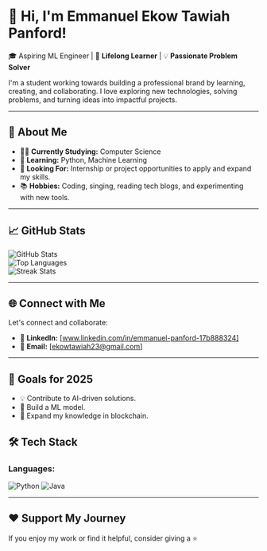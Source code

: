 # 🌟 Hi, I'm Emmanuel Ekow Tawiah Panford!

🎓 Aspiring ML Engineer  | 🌱 **Lifelong Learner** | 💡 **Passionate Problem Solver**
    
I'm a student working towards building a professional brand by learning, creating, and collaborating. I love exploring new technologies, solving problems, and turning ideas into impactful projects.

---

## 🎯 About Me
- 🧑‍🎓 **Currently Studying:** Computer Science
- 🌱 **Learning:** Python, Machine Learning
- 💼 **Looking For:** Internship or project opportunities to apply and expand my skills.
- 📚 **Hobbies:** Coding, singing, reading tech blogs, and experimenting with new tools.


---
## 📈 GitHub Stats

![GitHub Stats](https://github-readme-stats.vercel.app/api?username=ekowtawiah23&show_icons=true&theme=radical)  
![Top Languages](https://github-readme-stats.vercel.app/api/top-langs/?username=ekowtawiah23&layout=compact&theme=radical)  
![Streak Stats](https://streak-stats.demolab.com/?user=ekowtawiah23&theme=radical)

---

## 🌐 Connect with Me
Let's connect and collaborate:
- 💼 **LinkedIn:** [www.linkedin.com/in/emmanuel-panford-17b888324]
- 📧 **Email:** [ekowtawiah23@gmail.com]

---

## 🎯 Goals for 2025
- 💡 Contribute to AI-driven solutions.
- 🚀 Build a ML model.
- 🌱 Expand my knowledge in blockchain.

## 🛠️ Tech Stack

### Languages:
![Python](https://img.shields.io/badge/Python-3776AB?style=for-the-badge&logo=python&logoColor=white)
![Java](https://img.shields.io/badge/Java-007396?style=for-the-badge&logo=java&logoColor=white)


---

## ❤️ Support My Journey
If you enjoy my work or find it helpful, consider giving a ⭐️
